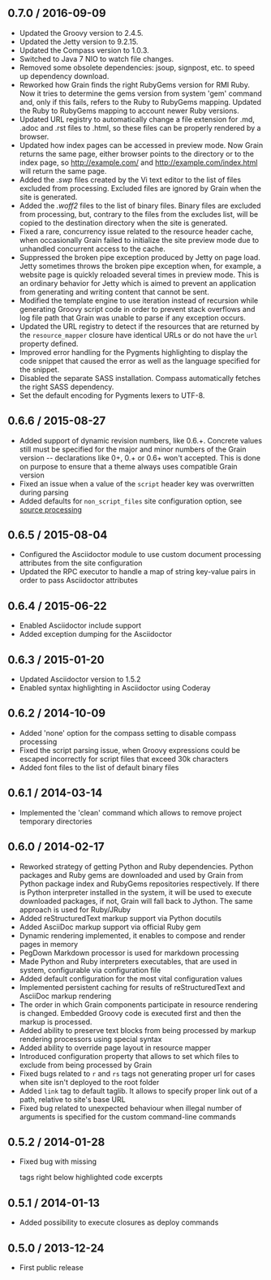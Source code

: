 ## 0.7.0 / 2016-09-09


  * Updated the Groovy version to 2.4.5.
  * Updated the Jetty version to 9.2.15.
  * Updated the Compass version to 1.0.3.
  * Switched to Java 7 NIO to watch file changes.
  * Removed some obsolete dependencies: jsoup, signpost, etc. to speed up dependency download.
  * Reworked how Grain finds the right RubyGems version for RMI Ruby. Now it tries to determine the gems
    version from system 'gem' command and, only if this fails, refers to the Ruby to RubyGems mapping. Updated
    the Ruby to RubyGems mapping to account newer Ruby versions.
  * Updated URL registry to automatically change a file extension for .md, .adoc and .rst files to .html,
    so these files can be properly rendered by a browser.
  * Updated how index pages can be accessed in preview mode. Now Grain returns the same page, either browser
    points to the directory or to the index page, so http://example.com/ and http://example.com/index.html
    will return the same page.
  * Added the *.swp* files created by the Vi text editor to the list of files excluded from processing. Excluded
    files are ignored by Grain when the site is generated.
  * Added the *.woff2* files to the list of binary files. Binary files are excluded from processing, but, contrary
    to the files from the excludes list, will be copied to the destination directory when the site is generated.
  * Fixed a rare, concurrency issue related to the resource header cache, when occasionally Grain failed to
    initialize the site preview mode due to unhandled concurrent access to the cache.
  * Suppressed the broken pipe exception produced by Jetty on page load. Jetty sometimes throws the broken pipe
    exception when, for example, a website page is quickly reloaded several times in preview mode. This is an
    ordinary behavior for Jetty which is aimed to prevent an application from generating and writing content
    that cannot be sent.
  * Modified the template engine to use iteration instead of recursion while generating Groovy script code in
    order to prevent stack overflows and log file path that Grain was unable to parse if any exception occurs.
  * Updated the URL registry to detect if the resources that are returned by the `resource_mapper` closure have
    identical URLs or do not have the `url` property defined.
  * Improved error handling for the Pygments highlighting to display the code snippet that caused the error as
    well as the language specified for the snippet.
  * Disabled the separate SASS installation. Compass automatically fetches the right SASS dependency.
  * Set the default encoding for Pygments lexers to UTF-8.

## 0.6.6 / 2015-08-27


  * Added support of dynamic revision numbers, like 0.6.+. Concrete values still must be specified for the major
  and minor numbers of the Grain version -- declarations like 0+, 0.+ or 0.6+ won't accepted. This is done on purpose
  to ensure that a theme always uses compatible Grain version
  * Fixed an issue when a value of the `script` header key was overwritten during parsing
  * Added defaults for `non_script_files` site configuration option, see
  <a href="http://sysgears.com/grain/docs/latest/#source-processing-configuration" target="_blank">source processing</a>

## 0.6.5 / 2015-08-04


  * Configured the Asciidoctor module to use custom document processing attributes from the site configuration
  * Updated the RPC executor to handle a map of string key-value pairs in order to pass Asciidoctor attributes

## 0.6.4 / 2015-06-22


  * Enabled Asciidoctor include support
  * Added exception dumping for the Asciidoctor

## 0.6.3 / 2015-01-20


  * Updated Asciidoctor version to 1.5.2
  * Enabled syntax highlighting in Asciidoctor using Coderay

## 0.6.2 / 2014-10-09


  * Added 'none' option for the compass setting to disable compass processing
  * Fixed the script parsing issue, when Groovy expressions could be escaped incorrectly for script files that
    exceed 30k characters
  * Added font files to the list of default binary files

## 0.6.1 / 2014-03-14


  * Implemented the 'clean' command which allows to remove project temporary directories

## 0.6.0 / 2014-02-17


   * Reworked strategy of getting Python and Ruby dependencies. Python packages and Ruby gems are downloaded and used
     by Grain from Python package index and RubyGems repositories respectively. If there is Python interpreter
     installed in the system, it will be used to execute downloaded packages, if not, Grain will fall back to Jython.
     The same approach is used for Ruby/JRuby
   * Added reStructuredText markup support via Python docutils
   * Added AsciiDoc markup support via official Ruby gem
   * Dynamic rendering implemented, it enables to compose and render pages in memory
   * PegDown Markdown processor is used for markdown processing
   * Made Python and Ruby interpreters executables, that are used in system, configurable via configuration file
   * Added default configuration for the most vital configuration values
   * Implemented persistent caching for results of reStructuredText and AsciiDoc markup rendering
   * The order in which Grain components participate in resource rendering is changed. Embedded Groovy code is executed
     first and then the markup is processed.
   * Added ability to preserve text blocks from being processed by markup rendering processors using special
     syntax
   * Added ability to override page layout in resource mapper
   * Introduced configuration property that allows to set which files to exclude from being processed by Grain
   * Fixed bugs related to `r` and `rs` tags not generating proper url for cases when site isn't deployed to the root
     folder
   * Added `link` tag to default taglib. It allows to specify proper link out of a path, relative to site's base URL
   * Fixed bug related to unexpected behaviour when illegal number of arguments is specified for the custom
     command-line commands

## 0.5.2 / 2014-01-28


  * Fixed bug with missing </p> tags right below highlighted code excerpts

## 0.5.1 / 2014-01-13


  * Added possibility to execute closures as deploy commands

## 0.5.0 / 2013-12-24


  * First public release